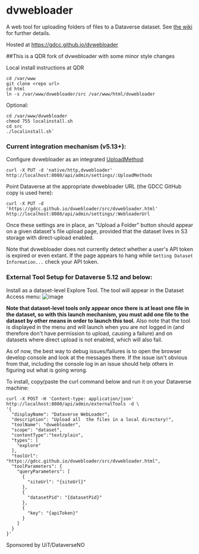 # dvwebloader
A web tool for uploading folders of files to a Dataverse dataset. See [the wiki](https://github.com/gdcc/dvwebloader/wiki) for further details.

Hosted at https://gdcc.github.io/dvwebloader

##This is a QDR fork of dvwebloader with some minor style changes

Local install instructions at QDR



    cd /var/www
    git clone <repo url>
    cd html
    ln -s /var/www/dvwebloader/src /var/www/html/dvwebloader
    
Optional:

    cd /var/www/dvwebloader
    chmod 755 localinstall.sh
    cd src
    ./localinstall.sh`

### Current integration mechanism (v5.13+):

Configure dvwebloader as an integrated [UploadMethod](https://guides.dataverse.org/en/latest/installation/config.html#uploadmethods):

`curl -X PUT -d 'native/http,dvwebloader' http://localhost:8080/api/admin/settings/:UploadMethods`

Point Dataverse at the appropriate dvwebloader URL (the GDCC GitHub copy is used here):

`curl -X PUT -d 'https://gdcc.github.io/dvwebloader/src/dvwebloader.html' http://localhost:8080/api/admin/settings/:WebloaderUrl`

Once these settings are in place, an "Upload a Folder" button should appear on a given dataset's file upload page, provided that the dataset lives in S3 storage with direct-upload enabled.

Note that dvwebloader does not currently detect whether a user's API token is expired or even extant. If the page appears to hang while `Getting Dataset Information...` check your API token.

### External Tool Setup for Dataverse 5.12 and below:

Install as a dataset-level Explore Tool. The tool will appear in the Dataset Access menu:
![image](https://user-images.githubusercontent.com/6731983/192796802-c358b6df-c09b-4efc-9bd2-e3dda0adb0e1.png)

**Note that dataset-level tools only appear once there is at least one file in the dataset, so with this launch mechanism, you must add one file to the dataset by other means in order to launch this tool.** Also note that the tool is displayed in the menu and will launch when you are not logged in (and therefore don't have permission to upload, causing a failure) and on datasets where direct upload is not enabled, which will also fail.

As of now, the best way to debug issues/failures is to open the browser develop console and look at the messages there. If the issue isn't obvious from that, including the console log in an issue should help others in figuring out what is going wrong.

To install, copy/paste the curl command below and run it on your Dataverse machine:

```
curl -X POST -H 'Content-type: application/json' http://localhost:8080/api/admin/externalTools -d \
'{
  "displayName": "Dataverse WebLoader",
  "description": "Upload all  the files in a local directory!",
  "toolName": "dvwebloader",
  "scope": "dataset",
  "contentType":"text/plain",
  "types": [
    "explore"
  ],
  "toolUrl": "https://gdcc.github.io/dvwebloader/src/dvwebloader.html",
  "toolParameters": {
    "queryParameters": [
      {
        "siteUrl": "{siteUrl}"
      },
      {
        "datasetPid": "{datasetPid}"
      },
      {
        "key": "{apiToken}"
      }
    ]
  }
}'
```

Sponsored by UiT/DataverseNO
